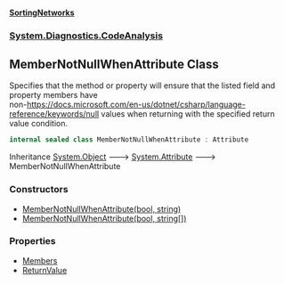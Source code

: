 #### [SortingNetworks](./index.md 'index')
### [System.Diagnostics.CodeAnalysis](./System-Diagnostics-CodeAnalysis.md 'System.Diagnostics.CodeAnalysis')
## MemberNotNullWhenAttribute Class
Specifies that the method or property will ensure that the listed field and property members have  
non-https://docs.microsoft.com/en-us/dotnet/csharp/language-reference/keywords/null values when returning with the specified return value condition.  
```csharp
internal sealed class MemberNotNullWhenAttribute : Attribute
```
Inheritance [System.Object](https://docs.microsoft.com/en-us/dotnet/api/System.Object 'System.Object') &#129106; [System.Attribute](https://docs.microsoft.com/en-us/dotnet/api/System.Attribute 'System.Attribute') &#129106; MemberNotNullWhenAttribute  
### Constructors
- [MemberNotNullWhenAttribute(bool, string)](./System-Diagnostics-CodeAnalysis-MemberNotNullWhenAttribute-MemberNotNullWhenAttribute(bool_string).md 'System.Diagnostics.CodeAnalysis.MemberNotNullWhenAttribute.MemberNotNullWhenAttribute(bool, string)')
- [MemberNotNullWhenAttribute(bool, string[])](./System-Diagnostics-CodeAnalysis-MemberNotNullWhenAttribute-MemberNotNullWhenAttribute(bool_string--).md 'System.Diagnostics.CodeAnalysis.MemberNotNullWhenAttribute.MemberNotNullWhenAttribute(bool, string[])')
### Properties
- [Members](./System-Diagnostics-CodeAnalysis-MemberNotNullWhenAttribute-Members.md 'System.Diagnostics.CodeAnalysis.MemberNotNullWhenAttribute.Members')
- [ReturnValue](./System-Diagnostics-CodeAnalysis-MemberNotNullWhenAttribute-ReturnValue.md 'System.Diagnostics.CodeAnalysis.MemberNotNullWhenAttribute.ReturnValue')
